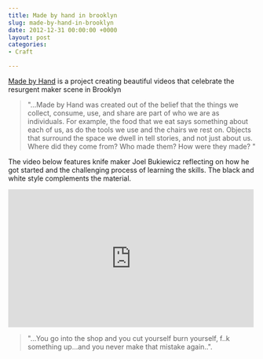 ```yaml
---
title: Made by hand in brooklyn
slug: made-by-hand-in-brooklyn
date: 2012-12-31 00:00:00 +0000
layout: post
categories: 
- Craft

---
```

[Made by Hand][thisismadebyhand] is a project creating beautiful videos that celebrate the resurgent maker scene in Brooklyn

> "...Made by Hand was created out of the belief that the things we collect, consume, use, and share are part of who we are as individuals. For example, the food that we eat says something about each of us, as do the tools we use and the chairs we rest on. Objects that surround the space we dwell in tell stories, and not just about us. Where did they come from? Who made them? How were they made? "

The video below features knife maker Joel Bukiewicz reflecting on how he got started and the challenging process of learning the skills. The black and white style complements the material.  
<div class="flex-video widescreen vimeo">
<iframe src="https://player.vimeo.com/video/31455885" width="500" height="281" frameborder="0" webkitallowfullscreen mozallowfullscreen allowfullscreen></iframe>
</div>

> "...You go into the shop and you cut yourself burn yourself, f..k something up...and you never make that mistake again..".

[thisismadebyhand]: http://thisismadebyhand.com/
